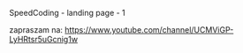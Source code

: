 SpeedCoding - landing page - 1

zapraszam na: https://www.youtube.com/channel/UCMViGP-LyHRtsr5uGcnig1w
